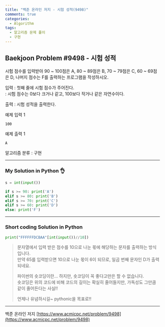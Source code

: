 ```yaml
---
title: "백준 온라인 저지 - 시험 성적(9498)"
comments: true
categories:
  - Algorithm
tags:
  - 알고리즘 문제 풀이
  - 구현
---
```


## Baekjoon Problem #9498 - 시험 성적

시험 점수를 입력받아 90 ~ 100점은 A, 80 ~ 89점은 B, 70 ~ 79점은 C, 60 ~ 69점은 D, 나머지 점수는 F를 출력하는 프로그램을 작성하시오.

입력
: 첫째 줄에 시험 점수가 주어진다.  
: 시험 점수는 0보다 크거나 같고, 100보다 작거나 같은 자연수이다.

출력
: 시험 성적을 출력한다.

예제 입력 1
```
100
```

예제 출력 1
```
A
```

알고리즘 분류
: 구현

***
### My Solution in Python :ok_hand:

```python
s = int(input())

if s >= 90: print('A')
elif s >= 80: print('B')
elif s >= 70: print('C')
elif s >= 60: print('D')
else: print('F')
```

***
### Short coding Solution in Python

```python
print("FFFFFFDCBAA"[int(input())//10])
```

> 문자열에서 입력 받은 점수를 10으로 나눈 몫에 해당하는 문자를 출력하는 방식입니다.  
> 만약 65를 입력받으면 10으로 나눈 몫이 6이 되므로, 일곱 번째 문자인 D가 출력되네요.  
> 
> 파이썬의 숏코딩이란... 하지만, 숏코딩이 꼭 좋다고만은 할 수 없습니다.  
> 숏코딩은 위의 코드에 비해 코드의 길이는 확실히 줄어들지만, 가독성도 그만큼 같이 줄어든다는 사실!!  
>
> 언제나 유념하시길~ pythonic을 목표로!!

***
백준 온라인 저지 [https://www.acmicpc.net/problem/9498](https://www.acmicpc.net/problem/9498)
